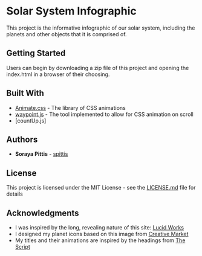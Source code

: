 # Solar System Infographic

This project is the informative infographic of our solar system, including the planets and other objects that it is comprised of.


## Getting Started

Users can begin by downloading a zip file of this project and opening the index.html in a browser of their choosing. 


## Built With

* [Animate.css](https://daneden.github.io/animate.css/) - The library of CSS animations
* [waypoint.js](http://imakewebthings.com/waypoints/) - The tool implemented to allow for CSS animation on scroll
* [countUp.js]


## Authors

* **Soraya Pittis** - [spittis](https://github.com/spittis)


## License

This project is licensed under the MIT License - see the [LICENSE.md](LICENSE.md) file for details


## Acknowledgments

* I was inspired by the long, revealing nature of this site: [Lucid Works](https://lucidworks.com/darkdata/)
* I designed my planet icons based on this image from [Creative Market](https://creativemarket.com/VectorPot/1983404-Space-Universe-Icon-Set)
* My titles and their animations are inspired by the headings from [The Script](https://www.thescriptmusic.com/home)
